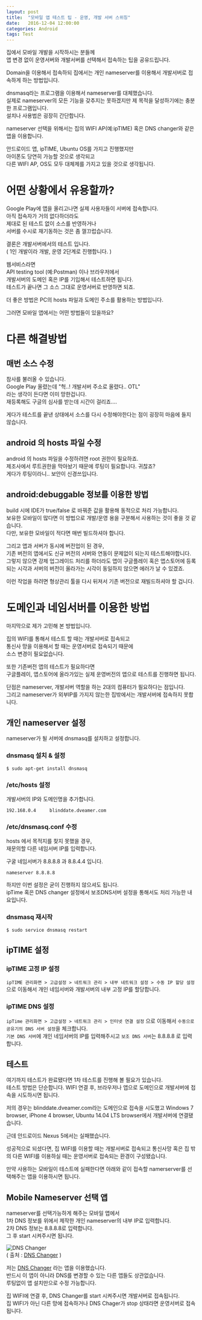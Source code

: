 ```yaml
---
layout: post
title:  "모바일 앱 테스트 팁 - 운영, 개발 서버 스위칭"
date:   2016-12-04 12:00:00
categories: Android
tags: Test
---
```


집에서 모바일 개발을 시작하시는 분들께  
앱 변경 없이 운영서버와 개발서버를 선택해서 접속하는 팁을 공유드립니다.  

Domain을 이용해서 접속하되 집에서는 개인 nameserver를 이용해서 개발서버로 접속하게 하는 방법입니다.  

dnsmasq라는 프로그램을 이용해서 nameserver를 대체했습니다.  
실제로 nameserver의 모든 기능을 갖추지는 못하겠지만 제 목적을 달성하기에는 충분한 프로그램입니다.  
설치나 사용법은 굉장히 간단합니다.  

<!--more-->

nameserver 선택을 위해서는 집의 WIFI AP(예:ipTIME) 혹은 DNS changer와 같은 앱을 이용합니다.  

안드로이드 앱, ipTIME, Ubuntu OS를 가지고 진행했지만  
아이폰도 당연히 가능할 것으로 생각되고  
다른 WIFI AP, OS도 모두 대체제를 가지고 있을 것으로 생각됩니다.  

# 어떤 상황에서 유용할까?

Google Play에 앱을 올리고나면 실제 사용자들이 서버에 접속합니다.   
아직 접속자가 거의 없다하더라도  
제대로 된 테스트 없이 소스를 반영하거나  
서버를 수시로 재기동하는 것은 좀 껄끄럽습니다.  

결론은 개발서버에서의 테스트 입니다.  
( 1인 개발이라 개발, 운영 2단계로 진행합니다. )  

웹서비스라면  
API testing tool (예:Postman) 이나 브라우저에서  
개발서버의 도메인 혹은 IP를 기입해서 테스트하면 됩니다.  
테스트가 끝나면 그 소스 그대로 운영서버로 반영하면 되죠.  

더 좋은 방법은 PC의 hosts 파일과 도메인 주소를 활용하는 방법입니다.  

그러면 모바일 앱에서는 어떤 방법들이 있을까요?  

# 다른 해결방법

## 매번 소스 수정

참사를 불러올 수 있습니다.  
Google Play 올렸는데 "헉..! 개발서버 주소로 올렸다.. OTL"  
라는 생각이 든다면 이미 망한겁니다.  
재등록해도 구글의 심사를 받는데 시간이 걸리죠....  

게다가 테스트를 끝낸 상태에서 소스를 다시 수정해야한다는 점이 굉장히 마음에 들지 않습니다.  

## android 의 hosts 파일 수정  

android 의 hosts 파일을 수정하려면 root 권한이 필요하죠.  
제조사에서 루트권한을 막아놨기 때문에 루팅이 필요합니다. 귀찮죠?  
게다가 루팅이라니.. 보안이 신경쓰입니다.  

## android:debuggable 정보를 이용한 방법  

build 시에 IDE가 true/false 로 바꿔준 값을 활용해 동적으로 처리 가능합니다.  
보유한 모바일이 많다면 이 방법으로 개발/운영 용을 구분해서 사용하는 것이 좋을 것 같습니다.  
다만, 보유한 모바일이 적다면 매번 빌드하셔야 합니다.  

그리고 앱과 서버가 동시에 버전업이 된 경우,  
기존 버전의 앱에서도 신규 버전의 서버와 연동이 문제없이 되는지 테스트해야합니다.  
그렇지 않으면 강제 업그레이드 처리를 하더라도 앱이 구글플레이 혹은 앱스토어에 등록되는 시각과 서버의 버전이 올라가는 시각이 동일하지 않으면 에러가 날 수 있겠죠.  

이런 작업을 하려면 형상관리 툴을 다시 뒤져서 기존 버전으로 재빌드하셔야 할 겁니다.  

# 도메인과 네임서버를 이용한 방법  

마지막으로 제가 고민해 본 방법입니다.  

집의 WIFI를 통해서 테스트 할 때는 개발서버로 접속되고  
통신사 망을 이용해서 할 때는 운영서버로 접속되기 때문에  
소스 변경이 필요없습니다.  

또한 기존버전 앱의 테스트가 필요하다면  
구글플레이, 앱스토어에 올라가있는 실제 운영버전의 앱으로 테스트를 진행하면 됩니다.  

단점은 nameserver, 개발서버 역할을 하는 2대의 컴퓨터가 필요하다는 점입니다.  
그리고 nameserver가 외부IP를 가지지 않는한 집밖에서는 개발서버에 접속하지 못합니다.  

## 개인 nameserver 설정

nameserver가 될 서버에 dnsmasq를 설치하고 설정합니다.  

### dnsmasq 설치 & 설정

~~~
$ sudo apt-get install dnsmasq
~~~

### /etc/hosts 설정

개발서버의 IP와 도메인명을 추가합니다.  

~~~
192.168.0.4     blinddate.dveamer.com
~~~

### /etc/dnsmasq.conf 수정

hosts 에서 목적지를 찾지 못했을 경우,  
재문의할 다른 네임서버 IP를 입력합니다.  

구굴 네임서버가 8.8.8.8 과 8.8.4.4 입니다.  

~~~
nameserver 8.8.8.8
~~~

하지만 이번 설정은 굳이 진행하지 않으셔도 됩니다.  
ipTime 혹은 DNS changer 설정에서 보조DNS서버 설정을 통해서도 처리 가능한 내요입니다.  

### dnsmasq 재시작

~~~
$ sudo service dnsmasq restart
~~~

## ipTIME 설정

### ipTIME 고정 IP 설정

```ipTIME 관리화면 > 고급설정 > 네트워크 관리 > 내부 네트워크 설정 > 수동 IP 할당 설정``` 으로 이동해서 개인 네임서버와 개발서버의 내부 고정 IP를 할당합니다.  

### ipTIME DNS 설정 

```ipTime 관리화면 > 고급설정 > 네트워크 관리 > 인터넷 연결 설정``` 으로 이동해서 ```수동으로 공유기의 DNS 서버 설정```을 체크합니다.  
```기본 DNS 서버```에 개인 네임서버의 IP를 입력해주시고 ```보조 DNS 서버```는 8.8.8.8 로 입력합니다.  

## 테스트

여기까지 테스트가 완료됐다면 1차 테스트를 진행해 볼 필요가 있습니다.  
테스트 방법은 단순합니다. WIFI 연결 후, 브라우저나 앱으로 도메인으로 개발서버에 접속을 시도하시면 됩니다.  

저의 경우는 blinddate.dveamer.com라는 도메인으로 접속을 시도했고 Windows 7 browser, iPhone 4 browser, Ubuntu 14.04 LTS browser에서 개발서버에 연결됐습니다.  

근데 안드로이드 Nexus 5에서는 실패했습니다.  

성공적으로 되셨다면, 집 WIFI를 이용할 때는 개발서버로 접속되고 통신사망 혹은 집 밖의 다른 WIFI를 이용하실 때는 운영서버로 접속되는 환경이 구성됐습니다.  

만약 사용하는 모바일이 테스트에 실패한다면 아래와 같이 접속할 namerserver를 선택해주는 앱을 이용하시면 됩니다.  

## Mobile Nameserver 선택 앱

nameserver를 선택가능하게 해주는 모바일 앱에서  
1차 DNS 정보를 위에서 제작한 개인 nameserver의 내부 IP로 입력합니다.  
2차 DNS 정보는 8.8.8.8로 입력합니다.  
그 후 start 시켜주시면 됩니다.  

![DNS Changer](https://lh3.googleusercontent.com/PSPBtHbSSTeVdqSVb15d2DnhbmCpPpv0vqW034UKwdGaYtiGtJ5l32uhHWpeTAJGlEU=w300)  
( 출처 : [DNS Changer](https://play.google.com/store/apps/details?id=com.burakgon.dnschanger&hl=ko) )

저는 [DNS Changer](https://play.google.com/store/apps/details?id=com.burakgon.dnschanger&hl=ko) 라는 앱을 이용했습니다.  
반드시 이 앱이 아니라 DNS를 변경할 수 있는 다른 앱들도 상관없습니다.  
루팅없이 앱 설치만으로 수정 가능합니다.  

집 WIFI에 연결 후, DNS Changer를 start 시켜주시면 개발서버로 접속됩니다.  
집 WIFI가 아닌 다른 망에 접속하거나 DNS Chager가 stop 상태라면 운영서버로 접속됩니다.  

